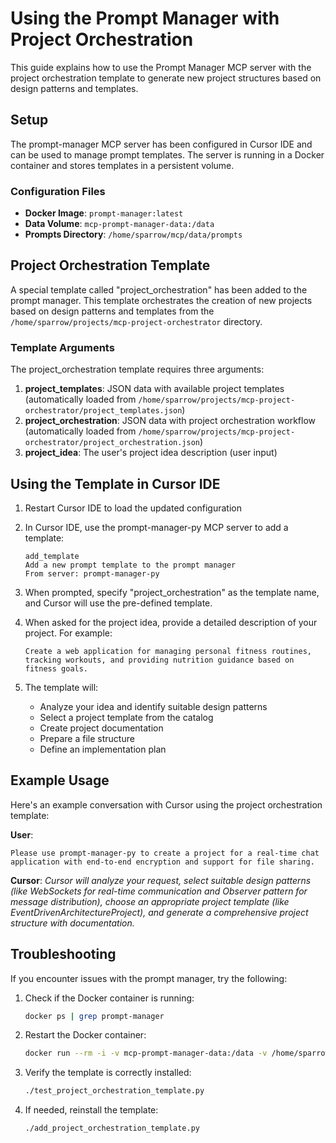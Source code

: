 # Using the Prompt Manager with Project Orchestration

This guide explains how to use the Prompt Manager MCP server with the project orchestration template to generate new project structures based on design patterns and templates.

## Setup

The prompt-manager MCP server has been configured in Cursor IDE and can be used to manage prompt templates. The server is running in a Docker container and stores templates in a persistent volume.

### Configuration Files

- **Docker Image**: `prompt-manager:latest`
- **Data Volume**: `mcp-prompt-manager-data:/data`
- **Prompts Directory**: `/home/sparrow/mcp/data/prompts`

## Project Orchestration Template

A special template called "project_orchestration" has been added to the prompt manager. This template orchestrates the creation of new projects based on design patterns and templates from the `/home/sparrow/projects/mcp-project-orchestrator` directory.

### Template Arguments

The project_orchestration template requires three arguments:

1. **project_templates**: JSON data with available project templates (automatically loaded from `/home/sparrow/projects/mcp-project-orchestrator/project_templates.json`)
2. **project_orchestration**: JSON data with project orchestration workflow (automatically loaded from `/home/sparrow/projects/mcp-project-orchestrator/project_orchestration.json`)
3. **project_idea**: The user's project idea description (user input)

## Using the Template in Cursor IDE

1. Restart Cursor IDE to load the updated configuration

2. In Cursor IDE, use the prompt-manager-py MCP server to add a template:
   ```
   add_template
   Add a new prompt template to the prompt manager
   From server: prompt-manager-py
   ```

3. When prompted, specify "project_orchestration" as the template name, and Cursor will use the pre-defined template.

4. When asked for the project idea, provide a detailed description of your project. For example:
   ```
   Create a web application for managing personal fitness routines, tracking workouts, and providing nutrition guidance based on fitness goals.
   ```

5. The template will:
   - Analyze your idea and identify suitable design patterns
   - Select a project template from the catalog
   - Create project documentation
   - Prepare a file structure
   - Define an implementation plan

## Example Usage

Here's an example conversation with Cursor using the project orchestration template:

**User**: 
```
Please use prompt-manager-py to create a project for a real-time chat application with end-to-end encryption and support for file sharing.
```

**Cursor**: 
*Cursor will analyze your request, select suitable design patterns (like WebSockets for real-time communication and Observer pattern for message distribution), choose an appropriate project template (like EventDrivenArchitectureProject), and generate a comprehensive project structure with documentation.*

## Troubleshooting

If you encounter issues with the prompt manager, try the following:

1. Check if the Docker container is running:
   ```bash
   docker ps | grep prompt-manager
   ```

2. Restart the Docker container:
   ```bash
   docker run --rm -i -v mcp-prompt-manager-data:/data -v /home/sparrow/mcp/data/prompts:/data/prompts prompt-manager:latest
   ```

3. Verify the template is correctly installed:
   ```bash
   ./test_project_orchestration_template.py
   ```

4. If needed, reinstall the template:
   ```bash
   ./add_project_orchestration_template.py
   ``` 